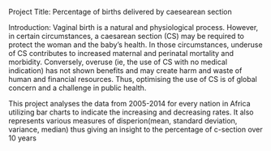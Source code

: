 Project Title: Percentage of births delivered by caesearean section

Introduction:
Vaginal birth is a natural and physiological process.
However, in certain circumstances, a caesarean section (CS) may be required to protect the woman and the baby’s health.
In those circumstances, underuse of CS contributes to increased maternal and perinatal mortality and morbidity.
Conversely, overuse (ie, the use of CS with no medical indication) has not shown benefits and may create harm and waste of human and financial resources.
Thus, optimising the use of CS is of global concern and a challenge in public health.

This project analyses the data from 2005-2014 for every nation in Africa utilizing bar charts to indicate the increasing and decreasing rates.
It also represents various measures of disperion(mean, standard deviation, variance, median) thus giving an insight to the percentage of c-section over 10 years

